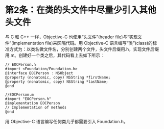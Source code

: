 # 第2条：在类的头文件中尽量少引入其他头文件

与 C 和 C++ 一样，Objective-C 也使用“头文件”(header file)与“实现文件”(implementation file)来区隔代码。用 Objective-C 语言编写“类”(class)的标准方式为：以类名做文件名，分别创建两个文件，头文件后缀用.h，实现文件后缀用.m。创建好一个类之后，其代码看上去如下所示：

```
// EOCPerson.h
#import <Foundation/Foundation.h>
@interface EOCPerson : NSObject
@property (nonatomic, copy) NSString *firstName;
@property (nonatomic, copy) NSString *lastName;
@end

//EOCPerson.m
#import "EOCPerson.h"
@implementation EOCPerson
// Implementation of methods
@end
```

用 Objective-C 语言编写任何类几乎都需要引入 Foundation.h。

